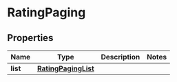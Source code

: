 # RatingPaging

## Properties
Name | Type | Description | Notes
------------ | ------------- | ------------- | -------------
**list** | [**RatingPagingList**](RatingPagingList.md) |  | 
